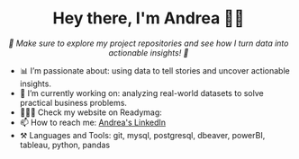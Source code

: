 <div align="center">
  <h1>Hey there, I'm Andrea 👋🏻 </h1>
  <p style="font-size: 14px; font-style: italic;"><i>🚀 Make sure to explore my project repositories and see how I turn data into actionable insights! 🚀</i></p>
</div>

<!--
**AndreaCazares1412/AndreaCazares1412** is a ✨ _special_ ✨ repository because its `README.md` (this file) appears on your GitHub profile.

Here are some ideas to get you started:

- 🔭 I’m currently working on ...
- 🌱 I’m currently learning ...
- 👯 I’m looking to collaborate on ...
- 🤔 I’m looking for help with ...
- 💬 Ask me about ...
- 📫 How to reach me: ...
- 😄 Pronouns: ...
- ⚡ Fun fact: ...
-->
- 📊 I’m passionate about:  using data to tell stories and uncover actionable insights.
- 🔭 I’m currently working on: analyzing real-world datasets to solve practical business problems.
- 👩🏽‍💻 Check my website on Readymag:
- 📫 How to reach me: [Andrea's LinkedIn](www.linkedin.com/in/andreacazares1412) 
- ⚒️ Languages and Tools: git, mysql, postgresql, dbeaver, powerBI, tableau, python, pandas

